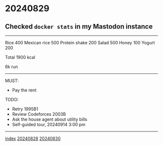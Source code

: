 <head><meta name="viewport" content="width=device-width, initial-scale=1.0, user-scalable=yes" /><meta charset="UTF-8"></head>

# 20240829

## Checked `docker stats` in my Mastodon instance

---

Rice 400
Mexican rice 500
Protein shake 200
Salad 500
Honey 100
Yogurt 200

Total 1900 kcal

6k run

---

MUST:

- Pay the rent

TODO:

- Retry 1995B1
- Review Codeforces 2003B
- Ask the house agent about utility bills
- Self-guided tour, 20240914 3:00 pm

---

[index](../../index.html)
[20240828](20240828.html)
[20240830](20240830.html)

